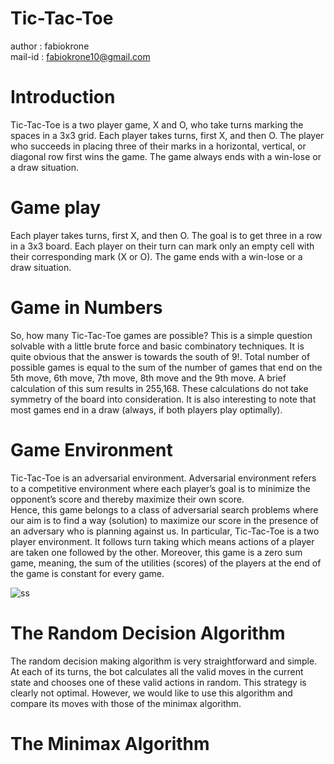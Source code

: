 # Tic-Tac-Toe
author : fabiokrone<br>
mail-id : fabiokrone10@gmail.com<br>


# Introduction
Tic-Tac-Toe is a two player game, X and O, who take turns marking the spaces in a 3x3 grid. Each player takes turns, first X, and then O. The player who succeeds in placing three of their marks in a horizontal, vertical, or diagonal row first wins the game. The game always ends with a win-lose or a draw situation. 
<br>

# Game play
Each player takes turns, first X, and then O. The goal is to get three in a row in a 3x3 board. Each player on their turn can mark only an empty cell with their corresponding mark (X or O). The game ends with a win-lose or a draw situation.
<br>

# Game in Numbers
So, how many Tic-Tac-Toe games are possible? This is a simple question solvable with a little brute force and basic combinatory techniques. It is quite obvious that the answer is towards the south of 9!. Total number of possible games is equal to the sum of the number of games that end on the 5th move, 6th move, 7th move, 8th move and the 9th move. A brief calculation of this sum results in 255,168. These calculations do not take symmetry of the board into consideration. It is also interesting to note that most games end in a draw (always, if both players play optimally).
<br>

# Game Environment
Tic-Tac-Toe is an adversarial environment. Adversarial environment refers to a competitive environment where each player’s goal is to minimize the opponent’s score and thereby maximize their own score. 
<br>
Hence, this game belongs to a class of adversarial search problems where our aim is to find a way (solution) to maximize our score in the presence of an adversary who is planning against us. In particular, Tic-Tac-Toe is a two player environment. It follows turn taking which means actions of a player are taken one followed by the other. Moreover, this game is a zero sum game, meaning, the sum of the utilities (scores) of the players at the end of the game is constant for every game.
<br>

![ss](https://raw.githubusercontent.com/fabiokrone/images/blob/main/game.png)

# The Random Decision Algorithm
The random decision making algorithm is very straightforward and simple. At each of its turns, the bot calculates all the valid moves in the current state and chooses one of these valid actions in random. This strategy is clearly not optimal. However, we would like to use this algorithm and compare its moves with those of the minimax algorithm.
<br>

# The Minimax Algorithm
